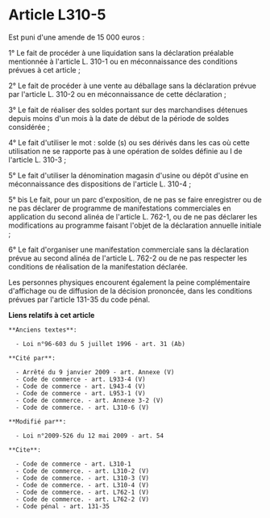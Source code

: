 # Article L310-5

Est puni d'une amende de 15 000 euros : 

1° Le fait de procéder à une liquidation sans la déclaration préalable mentionnée à l'article L. 310-1 ou en méconnaissance
des conditions prévues à cet article ; 

2° Le fait de procéder à une vente au déballage sans la déclaration prévue par l'article L. 310-2 ou en méconnaissance de
cette déclaration ; 

3° Le fait de réaliser des soldes portant sur des marchandises détenues depuis moins d'un mois à la date de début de la
période de soldes considérée ; 

4° Le fait d'utiliser le mot : solde (s) ou ses dérivés dans les cas où cette utilisation ne se rapporte pas à une opération
de soldes définie au I de l'article L. 310-3 ; 

5° Le fait d'utiliser la dénomination magasin d'usine ou dépôt d'usine en méconnaissance des dispositions de l'article L.
310-4 ; 

5° bis Le fait, pour un parc d'exposition, de ne pas se faire enregistrer ou de ne pas déclarer de programme de
manifestations commerciales en application du second alinéa de l'article L. 762-1, ou de ne pas déclarer les modifications au
programme faisant l'objet de la déclaration annuelle initiale ; 

6° Le fait d'organiser une manifestation commerciale sans la déclaration prévue au second alinéa de l'article L. 762-2 ou de
ne pas respecter les conditions de réalisation de la manifestation déclarée. 

Les personnes physiques encourent également la peine complémentaire d'affichage ou de diffusion de la décision prononcée,
dans les conditions prévues par l'article 131-35 du code pénal.

**Liens relatifs à cet article**

	**Anciens textes**:

	  - Loi n°96-603 du 5 juillet 1996 - art. 31 (Ab)

	**Cité par**:

	  - Arrêté du 9 janvier 2009 - art. Annexe (V)
	  - Code de commerce - art. L933-4 (V)
	  - Code de commerce - art. L943-4 (V)
	  - Code de commerce - art. L953-1 (V)
	  - Code de commerce. - art. Annexe 3-2 (V)
	  - Code de commerce. - art. L310-6 (V)

	**Modifié par**:

	  - Loi n°2009-526 du 12 mai 2009 - art. 54

	**Cite**:

	  - Code de commerce - art. L310-1
	  - Code de commerce. - art. L310-2 (V)
	  - Code de commerce. - art. L310-3 (V)
	  - Code de commerce. - art. L310-4 (V)
	  - Code de commerce. - art. L762-1 (V)
	  - Code de commerce. - art. L762-2 (V)
	  - Code pénal - art. 131-35
